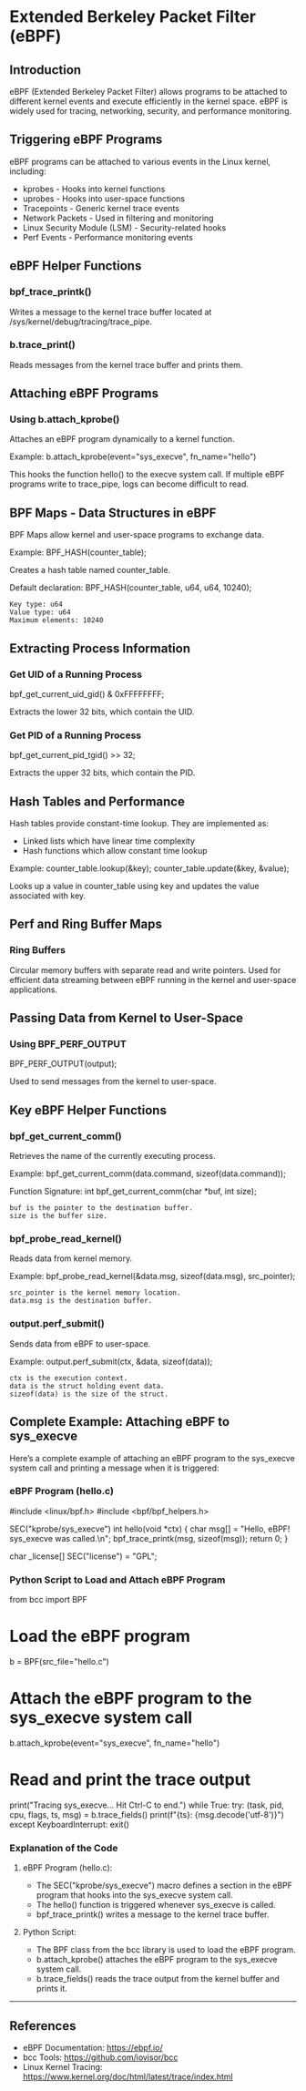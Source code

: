 # Extended Berkeley Packet Filter (eBPF)

## Introduction

eBPF (Extended Berkeley Packet Filter) allows programs to be attached to different kernel events and execute efficiently in the kernel space. eBPF is widely used for tracing, networking, security, and performance monitoring.

## Triggering eBPF Programs

eBPF programs can be attached to various events in the Linux kernel, including:

- kprobes - Hooks into kernel functions
- uprobes - Hooks into user-space functions
- Tracepoints - Generic kernel trace events
- Network Packets - Used in filtering and monitoring
- Linux Security Module (LSM) - Security-related hooks
- Perf Events - Performance monitoring events

## eBPF Helper Functions

### bpf_trace_printk()
Writes a message to the kernel trace buffer located at /sys/kernel/debug/tracing/trace_pipe.

### b.trace_print()
Reads messages from the kernel trace buffer and prints them.

## Attaching eBPF Programs

### Using b.attach_kprobe()
Attaches an eBPF program dynamically to a kernel function.

Example:
b.attach_kprobe(event="sys_execve", fn_name="hello")

This hooks the function hello() to the execve system call. If multiple eBPF programs write to trace_pipe, logs can become difficult to read.

## BPF Maps - Data Structures in eBPF

BPF Maps allow kernel and user-space programs to exchange data.

Example:
BPF_HASH(counter_table);

Creates a hash table named counter_table.

Default declaration:
BPF_HASH(counter_table, u64, u64, 10240);

    Key type: u64
    Value type: u64
    Maximum elements: 10240

## Extracting Process Information

### Get UID of a Running Process
bpf_get_current_uid_gid() & 0xFFFFFFFF;

Extracts the lower 32 bits, which contain the UID.

### Get PID of a Running Process
bpf_get_current_pid_tgid() >> 32;

Extracts the upper 32 bits, which contain the PID.

## Hash Tables and Performance

Hash tables provide constant-time lookup. They are implemented as:

- Linked lists which have linear time complexity
- Hash functions which allow constant time lookup

Example:
counter_table.lookup(&key);
counter_table.update(&key, &value);

Looks up a value in counter_table using key and updates the value associated with key.

## Perf and Ring Buffer Maps

### Ring Buffers

Circular memory buffers with separate read and write pointers. Used for efficient data streaming between eBPF running in the kernel and user-space applications.

## Passing Data from Kernel to User-Space

### Using BPF_PERF_OUTPUT
BPF_PERF_OUTPUT(output);

Used to send messages from the kernel to user-space.

## Key eBPF Helper Functions

### bpf_get_current_comm()
Retrieves the name of the currently executing process.

Example:
bpf_get_current_comm(data.command, sizeof(data.command));

Function Signature:
int bpf_get_current_comm(char *buf, int size);

    buf is the pointer to the destination buffer.
    size is the buffer size.

### bpf_probe_read_kernel()
Reads data from kernel memory.

Example:
bpf_probe_read_kernel(&data.msg, sizeof(data.msg), src_pointer);

    src_pointer is the kernel memory location.
    data.msg is the destination buffer.

### output.perf_submit()
Sends data from eBPF to user-space.

Example:
output.perf_submit(ctx, &data, sizeof(data));

    ctx is the execution context.
    data is the struct holding event data.
    sizeof(data) is the size of the struct.

## Complete Example: Attaching eBPF to sys_execve

Here’s a complete example of attaching an eBPF program to the sys_execve system call and printing a message when it is triggered:

### eBPF Program (hello.c)
#include <linux/bpf.h>
#include <bpf/bpf_helpers.h>

SEC("kprobe/sys_execve")
int hello(void *ctx) {
    char msg[] = "Hello, eBPF! sys_execve was called.\n";
    bpf_trace_printk(msg, sizeof(msg));
    return 0;
}

char _license[] SEC("license") = "GPL";

### Python Script to Load and Attach eBPF Program
from bcc import BPF

# Load the eBPF program
b = BPF(src_file="hello.c")

# Attach the eBPF program to the sys_execve system call
b.attach_kprobe(event="sys_execve", fn_name="hello")

# Read and print the trace output
print("Tracing sys_execve... Hit Ctrl-C to end.")
while True:
    try:
        (task, pid, cpu, flags, ts, msg) = b.trace_fields()
        print(f"{ts}: {msg.decode('utf-8')}")
    except KeyboardInterrupt:
        exit()

### Explanation of the Code

1. eBPF Program (hello.c):
   - The SEC("kprobe/sys_execve") macro defines a section in the eBPF program that hooks into the sys_execve system call.
   - The hello() function is triggered whenever sys_execve is called.
   - bpf_trace_printk() writes a message to the kernel trace buffer.

2. Python Script:
   - The BPF class from the bcc library is used to load the eBPF program.
   - b.attach_kprobe() attaches the eBPF program to the sys_execve system call.
   - b.trace_fields() reads the trace output from the kernel buffer and prints it.

---

## References

- eBPF Documentation: https://ebpf.io/
- bcc Tools: https://github.com/iovisor/bcc
- Linux Kernel Tracing: https://www.kernel.org/doc/html/latest/trace/index.html
